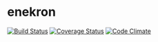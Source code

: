 enekron
=======
[![Build Status](https://travis-ci.org/umireon/enekron.svg?branch=master)](https://travis-ci.org/umireon/enekron)
[![Coverage Status](https://img.shields.io/coveralls/umireon/enekron.svg)](https://coveralls.io/r/umireon/enekron?branch=master)
[![Code Climate](https://codeclimate.com/github/umireon/enekron.png)](https://codeclimate.com/github/umireon/enekron)
